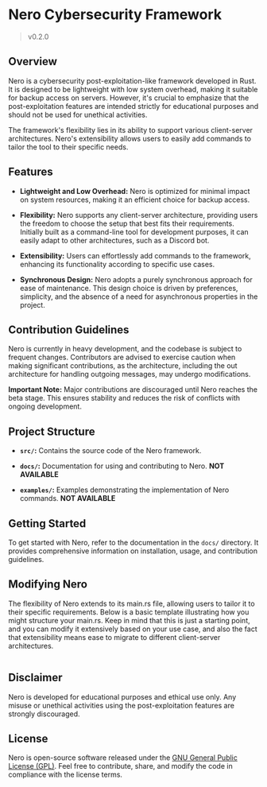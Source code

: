 # Nero Cybersecurity Framework

> v0.2.0

## Overview

Nero is a cybersecurity post-exploitation-like framework developed in Rust. It is designed to be lightweight with low system overhead, making it suitable for backup access on servers. However, it's crucial to emphasize that the post-exploitation features are intended strictly for educational purposes and should not be used for unethical activities.

The framework's flexibility lies in its ability to support various client-server architectures. Nero's extensibility allows users to easily add commands to tailor the tool to their specific needs.

## Features

- **Lightweight and Low Overhead:** Nero is optimized for minimal impact on system resources, making it an efficient choice for backup access.

- **Flexibility:** Nero supports any client-server architecture, providing users the freedom to choose the setup that best fits their requirements. Initially built as a command-line tool for development purposes, it can easily adapt to other architectures, such as a Discord bot.

- **Extensibility:** Users can effortlessly add commands to the framework, enhancing its functionality according to specific use cases.

- **Synchronous Design:** Nero adopts a purely synchronous approach for ease of maintenance. This design choice is driven by preferences, simplicity, and the absence of a need for asynchronous properties in the project.

## Contribution Guidelines

Nero is currently in heavy development, and the codebase is subject to frequent changes. Contributors are advised to exercise caution when making significant contributions, as the architecture, including the out architecture for handling outgoing messages, may undergo modifications.

**Important Note:** Major contributions are discouraged until Nero reaches the beta stage. This ensures stability and reduces the risk of conflicts with ongoing development.

## Project Structure

- **`src/`:** Contains the source code of the Nero framework.

- **`docs/`:** Documentation for using and contributing to Nero. **NOT AVAILABLE**

- **`examples/`:** Examples demonstrating the implementation of Nero commands. **NOT AVAILABLE**

## Getting Started

To get started with Nero, refer to the documentation in the `docs/` directory. It provides comprehensive information on installation, usage, and contribution guidelines.

## Modifying Nero

The flexibility of Nero extends to its main.rs file, allowing users to tailor it to their specific requirements. Below is a basic template illustrating how you might structure your main.rs. Keep in mind that this is just a starting point, and you can modify it extensively based on your use case, and also the fact that extensibility means ease to migrate to different client-server architectures.

```rust

```

## Disclaimer

Nero is developed for educational purposes and ethical use only. Any misuse or unethical activities using the post-exploitation features are strongly discouraged.

## License

Nero is open-source software released under the [GNU General Public License (GPL)](LICENSE). Feel free to contribute, share, and modify the code in compliance with the license terms.
